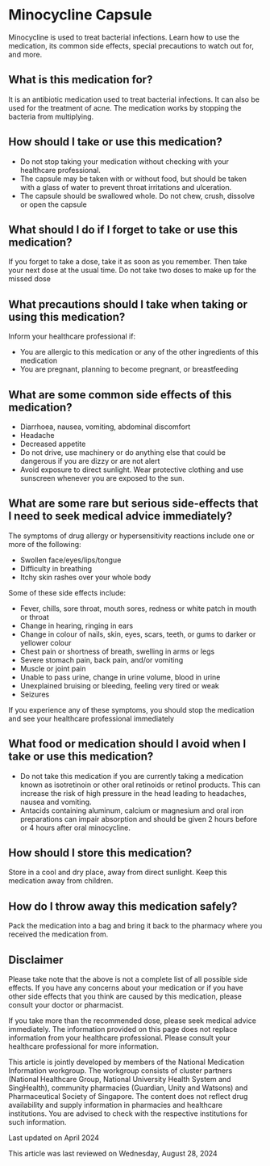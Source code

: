 # Minocycline Capsule

Minocycline is used to treat bacterial infections. Learn how to use the medication, its common side effects, special precautions to watch out for, and more.

What is this medication for?
----------------------------

It is an antibiotic medication used to treat bacterial infections. It can also be used for the treatment of acne. The medication works by stopping the bacteria from multiplying.

How should I take or use this medication?
-----------------------------------------

* Do not stop taking your medication without checking with your healthcare professional.
* The capsule may be taken with or without food, but should be taken with a glass of water to prevent throat irritations and ulceration.
* The capsule should be swallowed whole. Do not chew, crush, dissolve or open the capsule

What should I do if I forget to take or use this medication?
------------------------------------------------------------

If you forget to take a dose, take it as soon as you remember. Then take your next dose at the usual time. Do not take two doses to make up for the missed dose

What precautions should I take when taking or using this medication?
--------------------------------------------------------------------

Inform your healthcare professional if:

* You are allergic to this medication or any of the other ingredients of this medication
* You are pregnant, planning to become pregnant, or breastfeeding

What are some common side effects of this medication?
-----------------------------------------------------

* Diarrhoea, nausea, vomiting, abdominal discomfort
* Headache
* Decreased appetite
* Do not drive, use machinery or do anything else that could be dangerous if you are dizzy or are not alert
* Avoid exposure to direct sunlight. Wear protective clothing and use sunscreen whenever you are exposed to the sun.

What are some rare but serious side-effects that I need to seek medical advice immediately?
-------------------------------------------------------------------------------------------

The symptoms of drug allergy or hypersensitivity reactions include one or more of the following:

* Swollen face/eyes/lips/tongue
* Difficulty in breathing
* Itchy skin rashes over your whole body

Some of these side effects include:

* Fever, chills, sore throat, mouth sores, redness or white patch in mouth or throat
* Change in hearing, ringing in ears
* Change in colour of nails, skin, eyes, scars, teeth, or gums to darker or yellower colour
* Chest pain or shortness of breath, swelling in arms or legs
* Severe stomach pain, back pain, and/or vomiting
* Muscle or joint pain
* Unable to pass urine, change in urine volume, blood in urine
* Unexplained bruising or bleeding, feeling very tired or weak
* Seizures

If you experience any of these symptoms, you should stop the medication and see your healthcare professional immediately

What food or medication should I avoid when I take or use this medication?
--------------------------------------------------------------------------

* Do not take this medication if you are currently taking a medication known as isotretinoin or other oral retinoids or retinol products. This can increase the risk of high pressure in the head leading to headaches, nausea and vomiting.
* Antacids containing aluminum, calcium or magnesium and oral iron preparations can impair absorption and should be given 2 hours before or 4 hours after oral minocycline.

How should I store this medication?
-----------------------------------

Store in a cool and dry place, away from direct sunlight. Keep this medication away from children.

How do I throw away this medication safely?
-------------------------------------------

Pack the medication into a bag and bring it back to the pharmacy where you received the medication from.

Disclaimer
----------

Please take note that the above is not a complete list of all possible side effects. If you have any concerns about your medication or if you have other side effects that you think are caused by this medication, please consult your doctor or pharmacist.

If you take more than the recommended dose, please seek medical advice immediately. The information provided on this page does not replace information from your healthcare professional. Please consult your healthcare professional for more information.

This article is jointly developed by members of the National Medication Information workgroup. The workgroup consists of cluster partners (National Healthcare Group, National University Health System and SingHealth), community pharmacies (Guardian, Unity and Watsons) and Pharmaceutical Society of Singapore. The content does not reflect drug availability and supply information in pharmacies and healthcare institutions. You are advised to check with the respective institutions for such information.

Last updated on April 2024

This article was last reviewed on
Wednesday, August 28, 2024